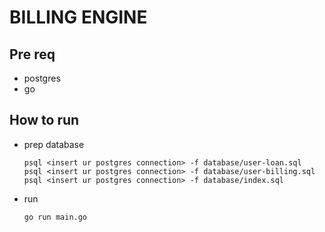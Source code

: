 # BILLING ENGINE

## Pre req 
- postgres
- go

## How to run
- prep database
  ```
  psql <insert ur postgres connection> -f database/user-loan.sql
  psql <insert ur postgres connection> -f database/user-billing.sql
  psql <insert ur postgres connection> -f database/index.sql
  ```
- run 
    ```bash
    go run main.go
    ```